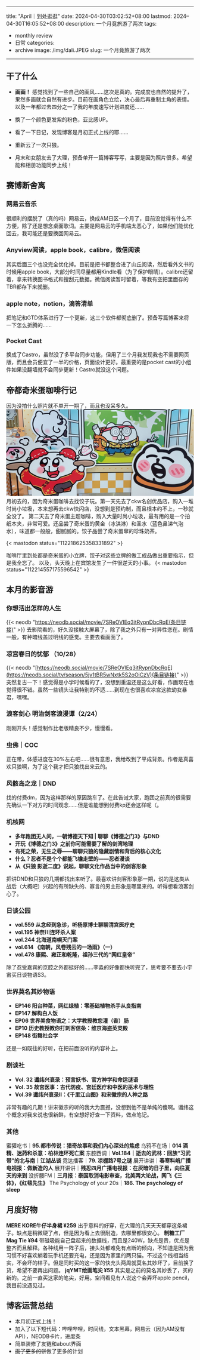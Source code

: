 


---
title: "April｜到处逛逛"
date: 2024-04-30T03:02:52+08:00
lastmod: 2024–04-30T16:05:52+08:00
description: 一个月竟旅游了两次
tags:
- monthly review 
- 日常
categories:
- archive
image: /img/dali.JPEG
slug: 一个月竟旅游了两次
---


## 干了什么

- **画画！** 感觉找到了一些自己的画风……这次是真的。完成度也自然的提升了，果然多画就会自然有进步。目前在画角色立绘，决心最后再重制主角的表情。以及一年都过去四分之一了我的年度速写计划进度还……

- 换了一个颜色更发紫的粉色，亚比感UP。
- 看了一下日记，发现博客是月初正式上线的耶……
- 重新云了一次只狼。
- 月末和女朋友去了大理，预备单开一篇博客写写，主要是因为照片很多。希望能和相册功能同步上线！
## 赛博断舍离
### 网易云音乐
很顺利的摆脱了（真的吗）网易云，换成AM日区一个月了，目前没觉得有什么不方便，除了还是想念桌面歌词。主要是网易云的手机端太恶心了，如果他们能优化回去，我可能还是要换回网易云。
### Anyview阅读，apple book，calibre，微信阅读
其实后面三个也没完全优化掉。目前是把书都整合进了山丘阅读，然后看外文书的时候用apple book，大部分时间尽量都用Kindle看（为了保护眼睛）。calibre还留着，拿来转换图书格式和搜刮元数据。微信阅读暂时留着，等我有空把里面存的TBR都存下来就删。
### apple note，notion，滴答清单
把笔记和GTD体系进行了一个更新，这三个软件都彻底删了。预备写篇博客来将一下怎么折腾的……
### Pocket Cast
换成了Castro，虽然没了多平台同步功能，但用了三个月我发现我也不需要网页版，而且会员便宜了一半的价格，页面设计更好。最重要的是pocket cast的小组件如果没翻墙就不会同步更新！Castro就没这个问题。
## 帝都奇米蛋咖啡行记
因为没拍什么照片就不单开一期了，而且也没呆多久。
![姆姆……](/img/chimi.JPG)
月初去的，因为奇米蛋咖啡去找饺子玩。第一天先去了ckw名创优品店，购入一堆时尚小垃圾，本来想再去ckw快闪店，没想到是预约制，而且根本约不上，一秒就全没了。
第二天去了奇米蛋主题咖啡，购入大量时尚小垃圾，最有用的是一个拍纸本夹，非常可爱。还品尝了奇米蛋的黄金（冰淇淋）和圣水（蓝色鼻涕气泡水），味道都一般般，甜腻腻的。饺子品尝了奇米蛋窜的珍珠奶茶。

{< mastodon status="112218625358331892" >}

咖啡厅里到处都是奇米蛋的小立牌，饺子对这些立牌的做工成品做出重要指示，但是我全忘了。
以及，头天晚上在宾馆发生了一件很逆天的小事。
{< mastodon status="112214557175596542" >}

## 本月的影音游
### 你想活出怎样的人生
{{< neodb "https://neodb.social/movie/7SReOVIEq3itRypnDbcRqE(条目链接)" >}} 
去影院看的，好久没接触大屏幕了，除了我之外只有一对异性恋在。剧情一般，有种暗线盖过明线的感觉。主要去看画面了。
### 凉宫春日的忧郁 （10/28）
{{< neodb "[https://neodb.social/movie/7SReOVIEq3itRypnDbcRqE](https://neodb.social/tv/season/5jv1tBR5wNxtk5S2oOiCzV)(条目链接)" >}} 
突然复古一下！感觉得是小学时候看的了，没想到重温还是这么好看，作画现在也觉得很不错。虽然一些镜头让我特别的不适……到现在也很喜欢凉宫这款幼女暴君，嘿嘿。
### 浪客剑心 明治剑客浪漫谭（2/24）
刚刚开头！感觉制作比老版精良不少，慢慢看。
### 虫佛｜COC
正在带，体感进度在30%左右吧……很有意思，我给改到了平成背景。<span class="shady">作者是真喜欢只狼啊，为了这个我才把只狼找出来云的。</span>
### 风骸岛之龙｜DND
找的付费dm，因为这样那样的原因跳车了。在此告诫大家，跑团之前真的很需要先确认一下对方的时间观念……但是谁能想到付费kp还会这样呢（。
### 机核网
- **多年跑团无人问，一朝博德天下知 | 聊聊《博德之门3》与DND**
- **开玩《博德之门3》之前你可能需要了解的剑湾地理**
- **有死之荣，无生之辱——聊聊只狼的隐藏剧情和背后的核心文化**
- **什么？忍者不是个个都能飞檐走壁的——忍者漫谈**
- **从《只狼 影逝二度》说起，聊聊文化作品当中的剑客形象**

把讲DND和只狼的几期都找出来听了。最喜欢讲剑客形象那一期，说的是这类从战后（大概吧）兴起的有所缺失的、寡言的男主形象是哪里来的。听得想看浪客剑心了。
### 日谈公园
- **vol.559 从念经到急诊，听杨原博士聊聊清宫医疗史**
- **vol.195 神奈川连环杀人案**
- **vol.244 北海道南幌灭门案**
- **vol.614 《南朝，风卷残云的一场雨》（一）**
- **vol.478 康熙、雍正和乾隆，祖孙三代的“网红皇帝”**

除了忍受嘉宾的京腔之外都挺好的……李淼的好像都快听完了，思考要不要去小宇宙买日谈物语S3。

### 世界莫名其妙物语
- **EP146 阳台种菜，网红绿植：零基础植物杀手从良指南**
- **EP147 解构白人饭**
- **EP06 世界美食物语之：大学教授教您灌（香）肠**
- **EP10 历史教授教你打刺客信条：维京海盗英灵殿**
- **EP148 街舞社会学**

还是一如既往的好听，在把前面没听的内容补上。

### 剧谈社
- **Vol. 32 谶纬兴衰录：预言妖书、官方神学和命运谜语**
- **Vol. 35 故宫医事：古代防疫、宫廷医疗和中医的巫术与理性**
- **Vol.39 谶纬兴衰录II：《千里江山图》和宋徽宗的人神之路**

非常有趣的几期！讲宋徽宗的听的我大为震撼，没想到他不是单纯的傻啊。谶纬这个概念对我来说也很新鲜，有空想好好查一下资料，做点笔记。

### 其他
蜜獾吃书｜**95.都市传说：猎奇故事和我们内心深处的焦虑**
乌鸦不在场｜**014 酒精、迷药和杀意：柏林连环死亡案**
东腔西调｜**Vol.184｜逝去的武林：回族“习武带”的北与南｜江湖丛谈**
霓达播客｜**79. 凉棚路7号之谜**
展开讲讲｜**春寒料峭广播电视报：做新造的人**
展开讲讲｜**残忍四月广播电视报：在灰暗的日子里，向往夏天的来到**
没折腰FM｜**三月报：泰国取消电影审查，北美两大论战，网飞《三体》，《红毯先生》**
The Psychology of your 20s｜**186. The psychology of sleep**

## 月度好物
**MERE KORE牛仔半身裙 ¥259** 出乎意料的好穿，在大理的几天天天都穿这条裙子。缺点是稍微硬了点，但是因为看上去很耐造，去哪里都很安心。
**制糖工厂 Mag Tie ¥94** 带磁吸能自己盘起来的数据线，而且是240W，缺点是贵，优点是整齐而且解释。各种线用一阵子后，接头处都难免有点断的倾向，不知道是因为我习惯不好喜欢躺着玩手机还要充电，还是因为家里的两只猫。不过这个线相当结实，不会坏的样子。但是同时买的这一家的快充头两周就莫名其妙坏了，目前换了货，希望不要再出问题。
**jqYMT绘画笔尖 ¥55** 其实是之前的莫名其妙丢了，买的新的。之前一直买这家的笔尖，好用。空间看见有人说这个会弄坏apple pencil，我目前没遇见过。
## 博客运营总结
- 本月初正式上线！
- 加入了以下短代码：哔哩哔哩，时间线，文本黑幕，网易云（因为AM没有API），NEODB卡片，进度条
- 简单装修了友链和about界面
- ~~画了更多的饼~~做了更多的计划